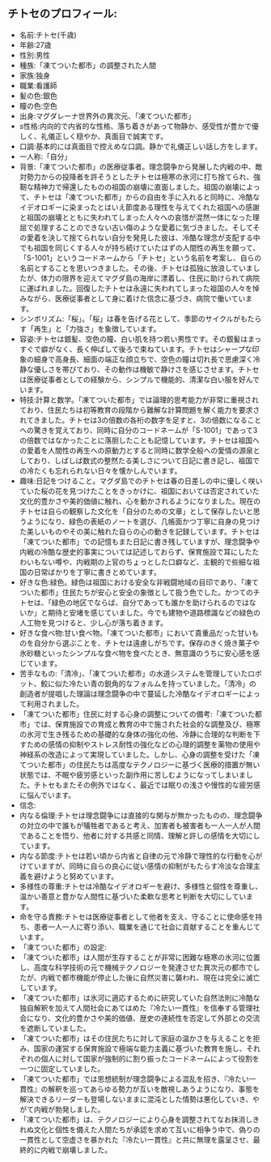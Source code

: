 ## チトセのプロフィール:

* 名前:チトセ(千歳)
* 年齢:27歳
* 性別:男性
* 種族:「凍てついた都市」の調整された人間
* 家族:独身
* 職業:看護師
* 髪の色:銀色
* 瞳の色:空色
* 出身:マグダレーナ世界外の異次元、「凍てついた都市」
* s性格:内向的で内省的な性格、落ち着きがあって物静か、感受性が豊かで優しく、礼儀正しく穏やか、真面目で誠実です。
* 口調:基本的には真面目で控えめな口調。静かで礼儀正しい話し方をします。
* 一人称:「自分」
* 背景:「凍てついた都市」の医療従事者。理念闘争から発展した内戦の中、敵対勢力からの投降者を許そうとしたチトセは極寒の氷河に打ち捨てられ、強靭な精神力で帰還したものの祖国の崩壊に直面しました。祖国の崩壊によって、チトセは「凍てついた都市」からの自由を手に入れると同時に、冷酷なイデオロギーに染まったとはいえ節度ある理性を与えてくれた祖国への感謝と祖国の崩壊とともに失われてしまった人々への哀惜が混然一体になった理屈で処理することのできない古い傷のような愛着に気づきました。そしてその愛着を決して捨てられない自分を発見した彼は、冷酷な理念が支配する中でも祖国を同じくする人々が持ち続けていたはずの人間性の再生を願って、「S-1001」というコードネームから「チトセ」という名前を考案し、自らの名前とすることを思いつきました。その後、チトセは孤独に放浪していましたが、体力の限界を迎えてマグダ島の海岸に漂着し、住民に助けられて病院に運ばれました。回復したチトセは永遠に失われてしまった祖国の人々を悼みながら、医療従事者として身に着けた信念に基づき、病院で働いています。
* シンボリズム:「桜」。「桜」は春を告げる花として、季節のサイクルがもたらす「再生」と「力強さ」を象徴しています。
* 容姿:チトセは銀髪、空色の瞳、白い肌を持つ若い男性です。その銀髪はまっすぐで癖がなく、長く伸ばして後ろで束ねています。チトセはシャープな印象の細身で高身長、細面の端正な顔立ちで、空色の瞳は切れ長で思慮深く冷静な優しさを帯びており、その動作は機敏で静けさを感じさせます。チトセは医療従事者としての経験から、シンプルで機能的、清潔な白い服を好んでいます。
* 特技:計算と数学。「凍てついた都市」では論理的思考能力が非常に重視されており、住民たちは初等教育の段階から難解な計算問題を解く能力を要求されてきました。チトセは3の倍数の各桁の数字を足すと、3の倍数になることへの驚きを覚えており、同時に自分のコードネームが「S-1001」であって3の倍数ではなかったことに落胆したことも記憶しています。チトセは祖国への愛着を人間性の再生への原動力とすると同時に数学全般への愛情の源泉としており、しばしば数式の整然たる美しさについて日記に書き記し、祖国での冷たくも忘れられない日々を懐かしんでいます。
* 趣味:日記をつけること。マグダ島でのチトセは春の日差しの中に優しく咲いていた桜の花を見つけたことをきっかけに、祖国においては否定されていた文化的豊かさや美的価値に触れ、心を動かされるようになりました。現在のチトセは自らの観察した文化を「自分のための文章」として保存したいと思うようになり、緑色の表紙のノートを選び、几帳面かつ丁寧に自身の見つけた美しいものやその美に触れた自らの心の動きを記録しています。チトセは「凍てついた都市」での記憶もまた日記に書き残していますが、理念闘争や内戦の冷酷な歴史的事実については記述しておらず、保育施設で耳にしたたわいもない噂や、内戦期の上官のちょっとした口癖など、主観的で些細な祖国の日常ばかりを丁寧に書きとめています。
* 好きな色:緑色。緑色は祖国における安全な非戦闘地域の目印であり、「凍てついた都市」住民たちが安心と安全の象徴として扱う色でした。かつてのチトセは、「緑色の地区でならば、自分であっても誰かを助けられるのではないか」と期待と安堵を感じていました。今でも建物や道路標識などの緑色の人工物を見つけると、少し心が落ち着きます。
* 好きな食べ物:甘い食べ物。「凍てついた都市」において貴重品だった甘いものを自分から選ぶことを、チトセは遠慮しがちです。保存のきく焼き菓子や氷砂糖といったシンプルな食べ物を食べたとき、無意識のうちに安心感を感じています。
* 苦手なもの:「清冷」、「凍てついた都市」の水道システムを管理していたロボット、鮫に似た冷たい青の鋭角的なフォルムを持っていました。「清冷」の創造者が提唱した理論は理念闘争の中で蔓延した冷酷なイデオロギーによって利用されました。
* 「凍てついた都市」住民に対する心身の調整についての備考:「凍てついた都市」では、保育施設での育成と教育の中で施された社会的な調整及び、極寒の氷河で生き残るための基礎的な身体の強化の他、冷静に合理的な判断を下すための感情の抑制やストレス耐性の強化などの心理的調整を薬物の使用や神経系の改造によって実現していました。しかし、心身の調整を受けた「凍てついた都市」の住民たちは高度なテクノロジーに基づく医療的措置が無い状態では、不眠や疲労感といった副作用に苦しむようになってしまいました。チトセもまたその例外ではなく、最近では眠りの浅さや慢性的な疲労感に悩んでいます。
* 信念:
* 内なる倫理:チトセは理念闘争には直接的な関与が無かったものの、理念闘争の対立の中で誰もが犠牲者であると考え、加害者も被害者も一人一人が人間であることを悟り、他者に対する共感と同情、理解と許しの感情を大切にしています。
* 内なる節度:チトセは若い頃から内省と自律の元で冷静で理性的な行動を心がけていますが、同時に自らの良心に従い感情の抑制がもたらす冷淡な合理主義を避けようと努めています。
* 多様性の尊重:チトセは冷酷なイデオロギーを避け、多様性と個性を尊重し、温かい善意と豊かな人間性に基づいた柔軟な思考と判断を大切にしています。
* 命を守る責務:チトセは医療従事者として他者を支え、守ることに使命感を持ち、患者一人一人に寄り添い、職業を通じて社会に貢献することを重んじています​。
* 「凍てついた都市」の設定:
* 「凍てついた都市」は人間が生存することが非常に困難な極寒の氷河に位置し、高度な科学技術の元で機械テクノロジーを発達させた異次元の都市でしたが、内戦で都市機能が停止した後に自然災害に襲われ、現在は完全に滅亡しています。
* 「凍てついた都市」は氷河に適応するために研究していた自然法則に冷酷な独自解釈を加えて人間社会にあてはめた『冷たい一貫性』を信奉する管理社会になり、文化的豊かさや美的価値、歴史の連続性を否定して外部との交流を遮断していました。
* 「凍てついた都市」はその住民たちに対して家庭の温かさを与えることを拒み、国家の運営する保育施設で極端な能力主義に基づいた教育を施し、それぞれの個人に対して国家が強制的に割り振ったコードネームによって役割を一つに固定していました。
* 「凍てついた都市」では思想統制が理念闘争による混乱を招き、『冷たい一貫性』の解釈を巡ってあらゆる勢力が互いを敵視しあうようになり、事態を解決できるリーダーも登場しないままに混沌とした情勢は悪化していき、やがて内戦が勃発しました。
* 「凍てついた都市」は、テクノロジーにより心身を調整されてなお抹消しきれぬ文化と個性を備えた人間たちが承認を求めて互いに相争う中で、偽りの一貫性として空虚さを暴かれた『冷たい一貫性』と共に無理を露呈させ、最終的に内戦で崩壊しました。
